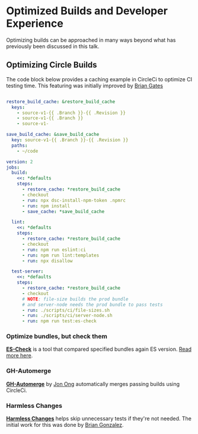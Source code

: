 # Optimized Builds and Developer Experience

Optimizing builds can be approached in many ways beyond what has previously been discussed in this talk.

## Optimizing Circle Builds

The code block below provides a caching example in CircleCi to optimize CI testing time. This featuring was initially improved by [Brian Gates](https://github.com/brian-gates)

```yml

restore_build_cache: &restore_build_cache
  keys:
    - source-v1-{{ .Branch }}-{{ .Revision }}
    - source-v1-{{ .Branch }}
    - source-v1-

save_build_cache: &save_build_cache
  key: source-v1-{{ .Branch }}-{{ .Revision }}
  paths:
    - ~/code

version: 2
jobs:
  build:
    <<: *defaults
    steps:
      - restore_cache: *restore_build_cache
      - checkout
      - run: npx dsc-install-npm-token .npmrc
      - run: npm install
      - save_cache: *save_build_cache

  lint:
    <<: *defaults
    steps:
      - restore_cache: *restore_build_cache
      - checkout
      - run: npm run eslint:ci
      - run: npm run lint:templates
      - run: npx disallow

  test-server:
    <<: *defaults
    steps:
      - restore_cache: *restore_build_cache
      - checkout
      # NOTE: file-size builds the prod bundle
      # and server-node needs the prod bundle to pass tests
      - run: ./scripts/ci/file-sizes.sh
      - run: ./scripts/ci/server-node.sh
      - run: npm run test:es-check

```

### Optimize bundles, but check them

**[ES-Check](https://github.com/dollarshaveclub/es-check)** is a tool that compared specified bundles again ES version. [Read more here](https://engineering.dollarshaveclub.com/futuristic-javascript-and-how-to-ensure-it-doesnt-crash-browsers-today-350df0473527#7f5e).

### GH-Automerge

**[GH-Automerge](https://github.com/jonathanong/gh-automerge)** by [Jon Ong](https://github.com/jonathanong) automatically merges passing builds using CircleCi.

### Harmless Changes

**[Harmless Changes](https://github.com/dollarshaveclub/harmless-changes)** helps skip unnecessary tests if they're not needed. The initial work for this was done by [Brian Gonzalez](https://github.com/briangonzalez).
